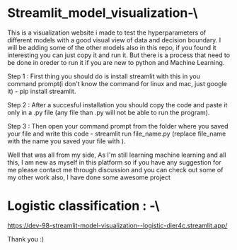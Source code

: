 # Streamlit_model_visualization-\

This is a visualization website i made to test the hyperparameters of different models with a good visual view of data and decision boundary.
I will be adding some of the other models also in this repo, if you found it interesting you can just copy it and run it. But there is a process that need to be done in oreder to run it if you are new to python and Machine Learning.

Step 1 : First thing you should do is install streamlit with this in you command prompt(i don't know the command for linux and mac, just google it) - pip install streamlit.

Step 2 : After a succesful installation you should copy the code and paste it only in a .py file (any file than .py will not be able to run the program).

Step 3 : Then open your command prompt from the folder where you saved your file and write this code - streamlit run file_name.py  (replace file_name with the name you saved your file with ).

Well that was all from my side, As I'm still learning machine learning and all this, I am new as myself in this platform so if you have any suggestion for me please contact me through discussion
and you can check out some of my other work also, I have done some awesome project 




# Logistic classification : -\

https://dev-98-streamlit-model-visualization--logistic-dier4c.streamlit.app/



Thank you :)
